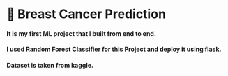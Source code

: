 # 📌 Breast Cancer Prediction 
#### It is my first ML project that I built from end to end. 
#### I used Random Forest Classifier for this Project and deploy it using flask.
#### Dataset is taken from kaggle.

